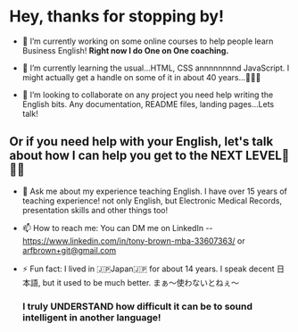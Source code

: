 
<H1>Hey, thanks for stopping by!</H1>


- 🔭 I’m currently working on some online courses to help people learn Business English! <strong>Right now I do One on One coaching.</strong>

- 🌱 I’m currently learning the usual...HTML, CSS annnnnnnnd JavaScript. I might actually get a handle on some of it in about 40 years...👨🏻‍🦳

- 👯 I’m looking to collaborate on any project you need help writing the English bits. Any documentation, README files, landing pages...Lets talk!

<H2>Or if you need help with your English, let's talk about how I can help you get to the NEXT LEVEL🚀🚀🚀</H2>

- 💬 Ask me about my experience teaching English. I have over 15 years of teaching experience! not only English, but Electronic Medical Records, presentation skills and other things too!

- 📫 How to reach me: You can DM me on LinkedIn -- https://www.linkedin.com/in/tony-brown-mba-33607363/ or arfbrown+git@gmail.com

- ⚡ Fun fact: I lived in 🇯🇵Japan🇯🇵 for about 14 years. I speak decent 日本語, but it used to be much better. まぁ〜使わないとねぇ〜
              <h3>I truly UNDERSTAND how difficult it can be to sound intelligent in another language!</H3>

